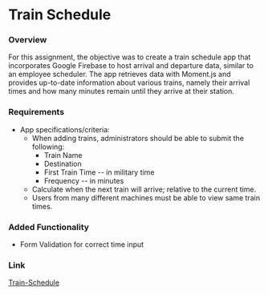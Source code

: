 # Train Schedule

### Overview

For this assignment, the objective was to create a train schedule app that incorporates Google Firebase to host arrival and departure data, similar to an employee scheduler. The app retrieves data with Moment.js and provides up-to-date information about various trains, namely their arrival times and how many minutes remain until they arrive at their station.

### Requirements

* App specifications/criteria:
  * When adding trains, administrators should be able to submit the following:
    * Train Name
    * Destination 
    * First Train Time -- in military time
    * Frequency -- in minutes
  * Calculate when the next train will arrive; relative to the current time.
  * Users from many different machines must be able to view same train times.

### Added Functionality

* Form Validation for correct time input


### Link
[Train-Schedule](https://danzer616.github.io/Train-Scheduler/)